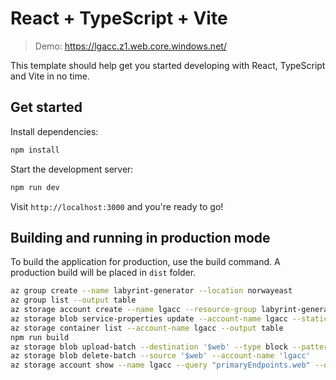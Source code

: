 # React + TypeScript + Vite

> Demo: https://lgacc.z1.web.core.windows.net/

This template should help get you started developing with React, TypeScript and Vite in no time.

## Get started

Install dependencies:

```bash
npm install
```

Start the development server:

```bash
npm run dev
```

Visit `http://localhost:3000` and you're ready to go!

## Building and running in production mode

To build the application for production, use the build command. A production build will be placed in `dist` folder.

```bash
az group create --name labyrint-generator --location norwayeast
az group list --output table
az storage account create --name lgacc --resource-group labyrint-generator --location norwayeast --sku Standard_LRS 
az storage blob service-properties update --account-name lgacc --static-website --index-document index.html
az storage container list --account-name lgacc --output table
npm run build
az storage blob upload-batch --destination '$web' --type block --pattern '**' --account-name 'lgacc' --source dist
az storage blob delete-batch --source '$web' --account-name 'lgacc'
az storage account show --name lgacc --query "primaryEndpoints.web" --output tsv
